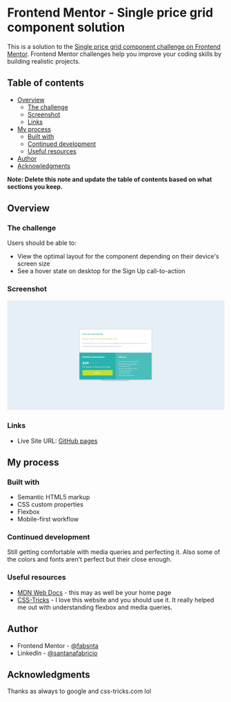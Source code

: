 # Frontend Mentor - Single price grid component solution

This is a solution to the [Single price grid component challenge on Frontend Mentor](https://www.frontendmentor.io/challenges/single-price-grid-component-5ce41129d0ff452fec5abbbc). Frontend Mentor challenges help you improve your coding skills by building realistic projects. 

## Table of contents

- [Overview](#overview)
  - [The challenge](#the-challenge)
  - [Screenshot](#screenshot)
  - [Links](#links)
- [My process](#my-process)
  - [Built with](#built-with)
  - [Continued development](#continued-development)
  - [Useful resources](#useful-resources)
- [Author](#author)
- [Acknowledgments](#acknowledgments)

**Note: Delete this note and update the table of contents based on what sections you keep.**

## Overview

### The challenge

Users should be able to:

- View the optimal layout for the component depending on their device's screen size
- See a hover state on desktop for the Sign Up call-to-action

### Screenshot

![](./screenshot.jpg)


### Links

- Live Site URL: [GitHub pages](https://fabsantana.github.io/Single-Price-Grid/)

## My process

### Built with

- Semantic HTML5 markup
- CSS custom properties
- Flexbox
- Mobile-first workflow



### Continued development

Still getting comfortable with media queries and perfecting it. Also some of the colors and fonts aren't perfect but their close enough.


### Useful resources

- [MDN Web Docs](https://developer.mozilla.org/en-US/) - this may as well be your home page
- [CSS-Tricks](https://www.css-tricks.com) - I love this website and you should use it. It really helped me out with understanding flexbox and media queries.


## Author

- Frontend Mentor - [@fabsnta](https://www.frontendmentor.io/profile/fabsnta)
- LinkedIn - [@santanafabricio](https://www.linkedin.com/in/santanafabricio/)


## Acknowledgments

Thanks as always to google and css-tricks.com lol
